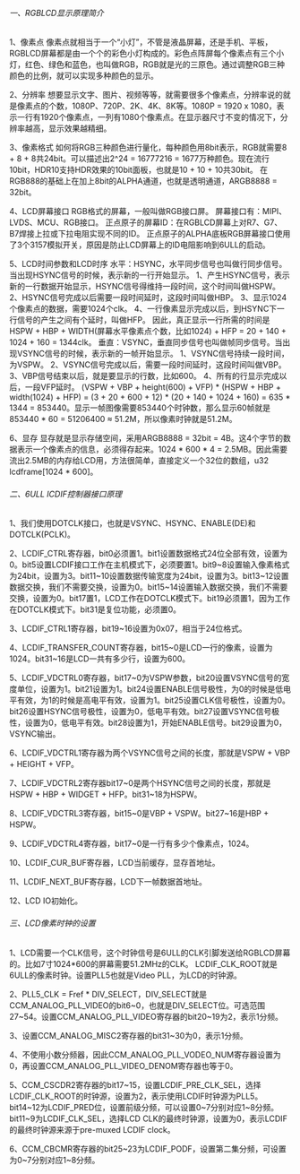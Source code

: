 ###### 一、RGBLCD显示原理简介

1、像素点
像素点就相当于一个“小灯”，不管是液晶屏幕，还是手机、平板，RGBLCD屏幕都是由一个个的彩色小灯构成的。彩色点阵屏每个像素点有三个小灯，红色、绿色和蓝色，也叫做RGB，RGB就是光的三原色。通过调整RGB三种颜色的比例，就可以实现多种颜色的显示。

2、分辨率
想要显示文字、图片、视频等等，就需要很多个像素点，分辨率说的就是像素点的个数，1080P、720P、2K、4K、8K等。1080P = 1920 x 1080，表示一行有1920个像素点，一列有1080个像素点。在显示器尺寸不变的情况下，分辨率越高，显示效果越精细。

3、像素格式
如何将RGB三种颜色进行量化，每种颜色用8bit表示，RGB就需要8 + 8 + 8共24bit。可以描述出2^24 = 16777216 = 1677万种颜色。现在流行10bit，HDR10支持HDR效果的10bit面板，也就是10 + 10 + 10共30bit。
在RGB888的基础上在加上8bit的ALPHA通道，也就是透明通道，ARGB8888 = 32bit。

4、LCD屏幕接口
RGB格式的屏幕，一般叫做RGB接口屏。
屏幕接口有：MIPI、LVDS、MCU、RGB接口。
正点原子的屏幕ID：在RGBLCD屏幕上对R7、G7、B7焊接上拉或下拉电阻实现不同的ID。
正点原子的ALPHA底板RGB屏幕接口使用了3个3157模拟开关，原因是防止LCD屏幕上的ID电阻影响到6ULL的启动。

5、LCD时间参数和LCD时序
水平：HSYNC，水平同步信号也叫做行同步信号。当出现HSYNC信号的时候，表示新的一行开始显示。
1、产生HSYNC信号，表示新的一行数据开始显示，HSYNC信号得维持一段时间，这个时间叫做HSPW。
2、HSYNC信号完成以后需要一段时间延时，这段时间叫做HBP。
3、显示1024个像素点的数据，需要1024个clk。
4、一行像素显示完成以后，到HSYNC下一行信号的产生之间有个延时，叫做HFP。
因此，真正显示一行所需的时间是HSPW + HBP + WIDTH(屏幕水平像素点个数，比如1024) + HFP = 20 + 140 + 1024 + 160 = 1344clk。
垂直：VSYNC，垂直同步信号也叫做帧同步信号。当出现VSYNC信号的时候，表示新的一帧开始显示。
1、VSYNC信号持续一段时间，为VSPW。
2、VSYNC信号完成以后，需要一段时间延时，这段时间叫做VBP。
3、VBP信号结束以后，就是要显示的行数，比如600。
4、所有的行显示完成以后，一段VFP延时。
(VSPW + VBP + height(600) + VFP) * (HSPW + HBP + width(1024) + HFP) = (3 + 20 + 600 + 12) * (20 + 140 + 1024 + 160) = 635 * 1344 = 853440。显示一帧图像需要853440个时钟数，那么显示60帧就是853440 * 60 = 51206400 ≈ 51.2M，所以像素时钟就是51.2M。

6、显存
显存就是显示存储空间，采用ARGB8888 = 32bit = 4B。这4个字节的数据表示一个像素点的信息，必须得存起来。1024 * 600 * 4 = 2.5MB。因此需要流出2.5MB的内存给LCD用，方法很简单，直接定义一个32位的数组，u32 lcdframe[1024 * 600]。

###### 二、6ULL ICDIF控制器接口原理

1、我们使用DOTCLK接口，也就是VSYNC、HSYNC、ENABLE(DE)和DOTCLK(PCLK)。

2、LCDIF_CTRL寄存器，bit0必须置1。bit1设置数据格式24位全部有效，设置为0。bit5设置LCDIF接口工作在主机模式下，必须要置1。bit9~8设置输入像素格式为24bit，设置为3。bit11~10设置数据传输宽度为24bit，设置为3。bit13~12设置数据交换，我们不需要交换，设置为0。bit15~14设置输入数据交换，我们不需要交换，设置为0。bit17置1，LCD工作在DOTCLK模式下。bit19必须置1，因为工作在DOTCLK模式下。bit31是复位功能，必须置0。

3、LCDIF_CTRL1寄存器，bit19~16设置为0x07，相当于24位格式。

4、LCDIF_TRANSFER_COUNT寄存器，bit15~0是LCD一行的像素，设置为1024。bit31~16是LCD一共有多少行，设置为600。

5、LCDIF_VDCTRL0寄存器，bit17~0为VSPW参数，bit20设置VSYNC信号的宽度单位，设置为1。bit21设置为1。bit24设置ENABLE信号极性，为0的时候是低电平有效，为1的时候是高电平有效，设置为1。bit25设置CLK信号极性，设置为0。bit26设置HSYNC信号极性，设置为0，低电平有效。bit27设置VSYNC信号极性，设置为0，低电平有效。bit28设置为1，开始ENABLE信号。bit29设置为0，VSYNC输出。

6、LCDIF_VDCTRL1寄存器为两个VSYNC信号之间的长度，那就是VSPW + VBP + HEIGHT + VFP。

7、LCDIF_VDCTRL2寄存器bit17~0是两个HSYNC信号之间的长度，那就是HSPW + HBP + WIDGET + HFP。bit31~18为HSPW。

8、LCDIF_VDCTRL3寄存器，bit15~0是VBP + VSPW。bit27~16是HBP + HSPW。

9、LCDIF_VDCTRL4寄存器，bit17~0是一行有多少个像素点，1024。

10、LCDIF_CUR_BUF寄存器，LCD当前缓存，显存首地址。

11、LCDIF_NEXT_BUF寄存器，LCD下一帧数据首地址。

12、LCD IO初始化。 

###### 三、LCD像素时钟的设置

1、LCD需要一个CLK信号，这个时钟信号是6ULL的CLK引脚发送给RGBLCD屏幕的。比如7寸1024*600的屏幕需要51.2MHz的CLK。 LCDIF_CLK_ROOT就是6ULL的像素时钟。设置PLL5也就是Video PLL，为LCD的时钟源。

2、PLL5_CLK = Fref * DIV_SELECT，DIV_SELECT就是CCM_ANALOG_PLL_VIDEO的bit6~0，也就是DIV_SELECT位。可选范围27~54。设置CCM_ANALOG_PLL_VIDEO寄存器的bit20~19为2，表示1分频。

3、设置CCM_ANALOG_MISC2寄存器的bit31~30为0，表示1分频。

4、不使用小数分频器，因此CCM_ANALOG_PLL_VODEO_NUM寄存器设置为0，再设置CCM_ANALOG_PLL_VIDEO_DENOM寄存器也等于0。

5、CCM_CSCDR2寄存器的bit17~15，设置LCDIF_PRE_CLK_SEL，选择LCDIF_CLK_ROOT的时钟源，设置为2，表示使用LCDIF时钟源为PLL5。bit14~12为LCDIF_PRED位，设置前级分频，可以设置0~7分别对应1~8分频。bit11~9为LCDIF_CLK_SEL，选择LCD CLK的最终时钟源，设置为0，表示LCDIF的最终时钟源来源于pre-muxed LCDIF clock。

6、CCM_CBCMR寄存器的bit25~23为LCDIF_PODF，设置第二集分频，可设置为0~7分别对应1~8分频。